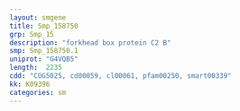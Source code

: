 ```yaml
---
layout: smgene
title: Smp_158750
grp: Smp_15
description: "forkhead box protein C2 B"
smp: Smp_158750.1
uniprot: "G4VQB5"
length:  2235
cdd: "COG5025, cd00059, cl00061, pfam00250, smart00339"
kk: K09396
categories: sm
---
```

